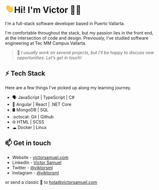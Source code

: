 

# <img src="https://raw.githubusercontent.com/ABSphreak/ABSphreak/master/gifs/Hi.gif" width="30px">Hi! I'm Victor 🐱‍👤

I'm a full-stack software developer based in Puerto Vallarta.

I'm comfortable throughout the stack, but my passion lies in the front end, at the intersection of code and design. Previously, I've studied software engineering at Tec MM Campus Vallarta.

> 🔭 *I usually work on several projects, but I’ll be happy to discuss new opportunities. Let’s get in touch!*


## ⚡ Tech Stack

Here are a few things I've picked up along my learning journey.

* 🗣 JavaScript | TypeScript | C# 
* 🤖 Angular | React | .NET Core
* 🛢️ MongoDB | SQL
* :octocat: Git | Github
* 🌐 HTML | SCSS
* ☁ Docker | Linux

## 📫 Get in touch
- Website - [victorsamuel.com](https://victorsamuel.com)
- LinkedIn - [Victor Samuel](https://go.victorsamuel.com/linkedin)
- Twitter - [@viktorsml](https://go.victorsamuel.com/twitter)
- Instagram - [@viktorsml](https://go.victorsamuel.com/instagram)

 or send a classic 📧 to [hola@victorsamuel.com](https://go.victorsamuel.com/send-email)
